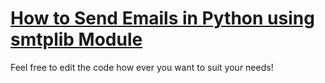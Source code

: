 # [How to Send Emails in Python using smtplib Module](https://www.thepythoncode.com/article/sending-emails-in-python-smtplib)
Feel free to edit the code how ever you want to suit your needs!